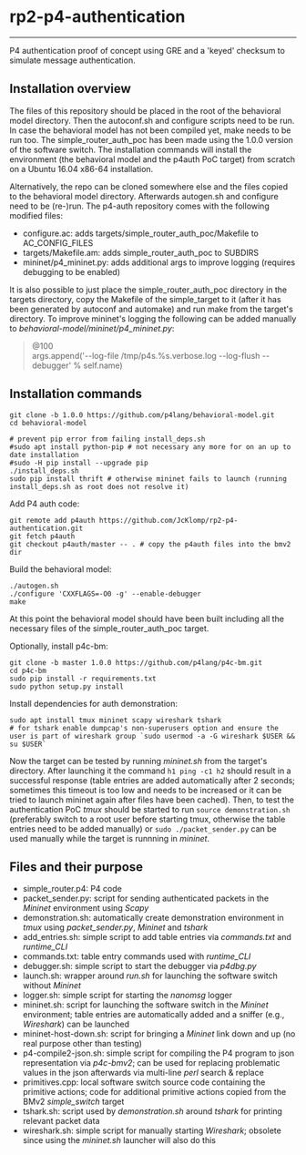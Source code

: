 # rp2-p4-authentication
----
P4 authentication proof of concept using GRE and a 'keyed' checksum to simulate message authentication.

## Installation overview
The files of this repository should be placed in the root of the behavioral model directory. Then the autoconf.sh and configure scripts need to be run. In case the behavioral model has not been compiled yet, make needs to be run too. The simple\_router\_auth\_poc has been made using the 1.0.0 version of the software switch. The installation commands will install the environment (the behavioral model and the p4auth PoC target) from scratch on a Ubuntu 16.04 x86-64 installation.

Alternatively, the repo can be cloned somewhere else and the files copied to the behavioral model directory. Afterwards autogen.sh and configure need to be (re-)run. 
The p4-auth repository comes with the following modified files:

* configure.ac: adds targets/simple_router_auth_poc/Makefile to AC_CONFIG_FILES
* targets/Makefile.am: adds simple_router_auth_poc to SUBDIRS
* mininet/p4_mininet.py: adds additional args to improve logging (requires debugging to be enabled)

It is also possible to just place the simple\_router\_auth\_poc directory in the targets directory, copy the Makefile of the simple\_target to it (after it has been generated by autoconf and automake) and run make from the target's directory. To improve mininet's logging the following can be added manually to *behavioral-model/mininet/p4\_mininet.py*:

>@100  
>args.append('--log-file /tmp/p4s.%s.verbose.log --log-flush --debugger' % self.name)

## Installation commands

    git clone -b 1.0.0 https://github.com/p4lang/behavioral-model.git
    cd behavioral-model

    # prevent pip error from failing install_deps.sh
    #sudo apt install python-pip # not necessary any more for on an up to date installation
    #sudo -H pip install --upgrade pip
    ./install_deps.sh
    sudo pip install thrift # otherwise mininet fails to launch (running install_deps.sh as root does not resolve it)

Add P4 auth code:

    git remote add p4auth https://github.com/JcKlomp/rp2-p4-authentication.git
    git fetch p4auth
    git checkout p4auth/master -- . # copy the p4auth files into the bmv2 dir

Build the behavioral model:

    ./autogen.sh
    ./configure 'CXXFLAGS=-O0 -g' --enable-debugger
    make

At this point the behavioral model should have been built including all the necessary files of the simple\_router\_auth\_poc target.

Optionally, install p4c-bm:

    git clone -b master 1.0.0 https://github.com/p4lang/p4c-bm.git
    cd p4c-bm
    sudo pip install -r requirements.txt
    sudo python setup.py install

Install dependencies for auth demonstration:

    sudo apt install tmux mininet scapy wireshark tshark
    # for tshark enable dumpcap's non-superusers option and ensure the user is part of wireshark group `sudo usermod -a -G wireshark $USER && su $USER`

Now the target can be tested by running *mininet.sh* from the target's directory.
After launching it the command `h1 ping -c1 h2` should result in a successful response (table entries are added automatically after 2 seconds; sometimes this timeout is too low and needs to be increased or it can be tried to launch mininet again after files have been cached).
Then, to test the authentication PoC *tmux* should be started to run `source demonstration.sh` (preferably switch to a root user before starting tmux, otherwise the table entries need to be added manually) or `sudo ./packet_sender.py` can be used manually while the target is runnning in *mininet*.

## Files and their purpose

* simple_router.p4: P4 code
* packet_sender.py: script for sending authenticated packets in the *Mininet* environment using *Scapy*
* demonstration.sh: automatically create demonstration environment in *tmux* using *packet_sender.py*, *Mininet* and *tshark*
* add_entries.sh: simple script to add table entries via *commands.txt* and *runtime_CLI*
* commands.txt: table entry commands used with *runtime_CLI*
* debugger.sh: simple script to start the debugger via *p4dbg.py*
* launch.sh: wrapper around *run.sh* for launching the software switch without *Mininet*
* logger.sh: simple script for starting the *nanomsg* logger
* mininet.sh: script for launching the software switch in the *Mininet* environment; table entries are automatically added and a sniffer (e.g., *Wireshark*) can be launched
* mininet-host-down.sh: script for bringing a *Mininet* link down and up (no real purpose other than testing)
* p4-compile2-json.sh: simple script for compiling the P4 program to json representation via *p4c-bmv2*; can be used for replacing problematic values in  the json afterwards via multi-line *perl* search & replace
* primitives.cpp: local software switch source code containing the primitive actions; code for additional primitive actions copied from the BMv2 *simple_switch* target
* tshark.sh: script used by *demonstration.sh* around *tshark* for printing relevant packet data
* wireshark.sh: simple script for manually starting *Wireshark*; obsolete since using the *mininet.sh* launcher will also do this
